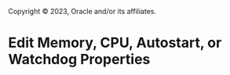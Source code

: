 Copyright © 2023, Oracle and/or its affiliates.

# Edit Memory, CPU, Autostart, or Watchdog Properties

